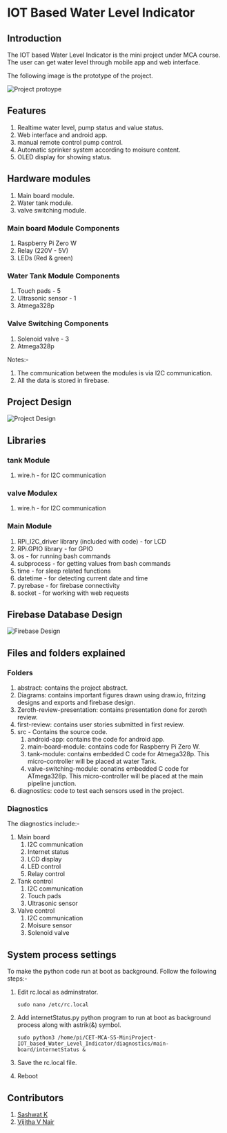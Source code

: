 # IOT Based Water Level Indicator

## Introduction

The IOT based Water Level Indicator is the mini project under MCA course. The user can get water level through mobile app and web interface.

The following image is the prototype of the project.

![Project protoype](./Diagrams/prototype.jpg)

## Features

1. Realtime water level, pump status and value status.
2. Web interface and android app.
3. manual remote control pump control.
4. Automatic sprinker system according to moisure content.
5. OLED display for showing status.

## Hardware modules

1. Main board module.
2. Water tank module.
3. valve switching module.

### Main board Module Components

1. Raspberry Pi Zero W
2. Relay (220V - 5V)
3. LEDs (Red & green)

### Water Tank Module Components

1. Touch pads - 5
2. Ultrasonic sensor - 1
3. Atmega328p

### Valve Switching Components

1. Solenoid valve - 3
2. Atmega328p

Notes:-

1. The communication between the modules is via I2C communication.
2. All the data is stored in firebase.

## Project Design

![Project Design](./Diagrams/fritzing-project-design_bb.png)

## Libraries

### tank Module

1. wire.h - for I2C communication

### valve Modulex

1. wire.h - for I2C communication

### Main Module

1. RPi_I2C_driver library (included with code) - for LCD
2. RPi.GPIO library - for GPIO
3. os - for running bash commands
4. subprocess - for getting values from bash commands
5. time - for sleep related functions
6. datetime - for detecting current date and time
7. pyrebase - for firebase connectivity
8. socket - for working with web requests

## Firebase Database Design

![Firebase Design](./Diagrams/firebase.png)

## Files and folders explained

### Folders

1. abstract: contains the project abstract.
2. Diagrams: contains important figures drawn using draw.io, fritzing designs and exports and firebase design.
3. Zeroth-review-presentation: contains presentation done for zeroth review.
4. first-review: contains user stories submitted in first review.
5. src - Contains the source code.
   1. android-app: contains the code for android app.
   2. main-board-module: contains code for Raspberry Pi Zero W.
   3. tank-module: contains embedded C code for Atmega328p. This micro-controller will be placed at water Tank.
   4. valve-switching-module: conatins embedded C code for ATmega328p. This micro-controller will be placed at the main pipeline junction.
6. diagnostics: code to test each sensors used in the project.

### Diagnostics

The diagnostics include:-

1. Main board
   1. I2C communication
   2. Internet status
   3. LCD display
   4. LED control
   5. Relay control
2. Tank control
   1. I2C communication
   2. Touch pads
   3. Ultrasonic sensor
3. Valve control
   1. I2C communication
   2. Moisure sensor
   3. Solenoid valve

## System process settings

To make the python code run at boot as background. Follow the following steps:-

1. Edit rc.local as adminstrator.

   `sudo nano /etc/rc.local`

2. Add internetStatus.py python program to run at boot as background process along with astrik(&) symbol.

   `sudo python3 /home/pi/CET-MCA-S5-MiniProject-IOT_based_Water_Level_Indicator/diagnostics/main-board/internetStatus &`

3. Save the rc.local file.
4. Reboot

## Contributors

1. [Sashwat K](https://www.sashwat.in/)
2. [Vijitha V Nair](https://github.com/vijimalu)

